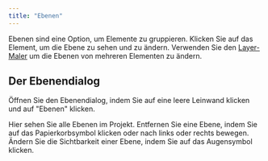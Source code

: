 ```yaml
---
title: "Ebenen"
---
```


Ebenen sind eine Option, um Elemente zu gruppieren. Klicken Sie auf das Element, um die Ebene zu sehen und zu ändern. Verwenden Sie den [Layer-Maler](painters/layer.md) um die Ebenen von mehreren Elementen zu ändern.

## Der Ebenendialog

Öffnen Sie den Ebenendialog, indem Sie auf eine leere Leinwand klicken und auf "Ebenen" klicken.

Hier sehen Sie alle Ebenen im Projekt. Entfernen Sie eine Ebene, indem Sie auf das Papierkorbsymbol klicken oder nach links oder rechts bewegen. Ändern Sie die Sichtbarkeit einer Ebene, indem Sie auf das Augensymbol klicken.
